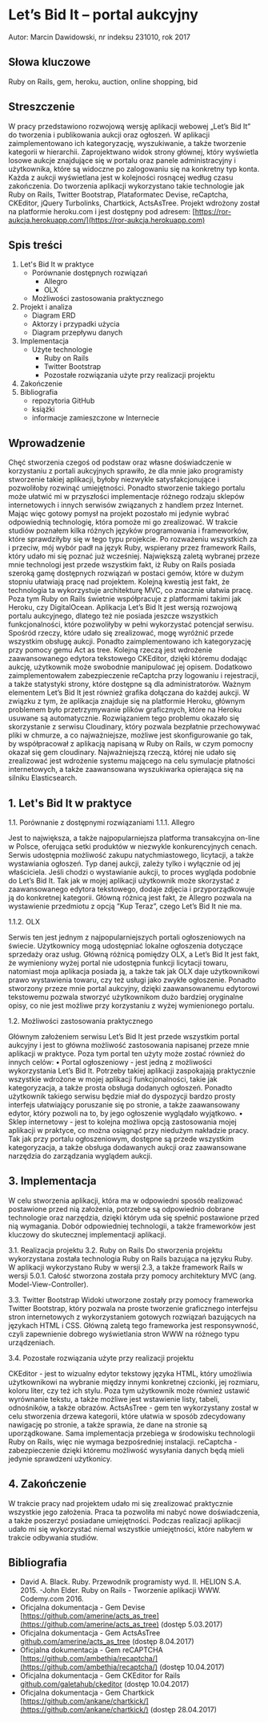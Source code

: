 # Let’s Bid It – portal aukcyjny

Autor: Marcin Dawidowski, nr indeksu 231010, rok 2017

## Słowa kluczowe

Ruby on Rails, gem, heroku, auction, online shopping, bid

## Streszczenie

  W pracy przedstawiono rozwojową wersję aplikacji webowej „Let’s Bid It” do tworzenia
i publikowania aukcji oraz ogłoszeń.
  W aplikacji zaimplementowano ich kategoryzację, wyszukiwanie, a także tworzenie
kategorii w hierarchii.
  Zaprojektwano widok strony głównej, który wyświetla losowe aukcje znajdujące
się w portalu oraz panele administracyjny i użytkownika, które są widoczne po
zalogowaniu się na konkretny typ konta. Każda z aukcji wyświetlana jest w kolejności
rosnącej według czasu zakończenia.
  Do tworzenia aplikacji wykorzystano takie technologie jak Ruby on Rails, Twitter
Bootstrap, Plataformatec Devise, reCaptcha, CKEditor, jQuery Turbolinks, Chartkick,
ActsAsTree.
  Projekt wdrożony został na platformie heroku.com i jest dostępny pod adresem:
[https://ror-aukcja.herokuapp.com/](https://ror-aukcja.herokuapp.com)

## Spis treści

1. Let's Bid It w praktyce
   * Porównanie dostępnych rozwiązań
     + Allegro
     + OLX
   * Możliwości zastosowania praktycznego
2. Projekt i analiza
   * Diagram ERD
   * Aktorzy i przypadki użycia
   * Diagram przepływu danych
3. Implementacja
   * Użyte technologie
     + Ruby on Rails
     + Twitter Bootstrap
     + Pozostałe rozwiązania użyte przy realizacji projektu
4. Zakończenie
5. Bibliografia
   * repozytoria GitHub
   * książki
   * informacje zamieszczone w Internecie

## Wprowadzenie

  Chęć stworzenia czegoś od podstaw oraz własne doświadczenie w korzystaniu
z portali aukcyjnych sprawiło, że dla mnie jako programisty stworzenie takiej
aplikacji, byłoby niezwykle satysfakcjonujące i pozwoliłoby rozwinąć umiejętności.
Ponadto stworzenie takiego portalu może ułatwić mi w przyszłości implementacje
różnego rodzaju sklepów internetowych i innych serwisów związanych z handlem
przez Internet.
  Mając więc gotowy pomysł na projekt pozostało mi jedynie wybrać odpowiednią
technologię, która pomoże mi go zrealizować. W trakcie studiów poznałem kilka
różnych języków programowania i frameworków, które sprawdziłyby się w tego
typu projekcie. Po rozważeniu wszystkich za i przeciw, mój wybór padł na język
Ruby, wspierany przez framework Rails, który udało mi się poznać już wcześniej.
Największą zaletą wybranej przeze mnie technologi jest przede wszystkim fakt,
iż Ruby on Rails posiada szeroką gamę dostępnych rozwiązań w postaci gemów,
które w dużym stopniu ułatwiają pracę nad projektem. Kolejną kwestią jest fakt,
że technologia ta wykorzystuje architekturę MVC, co znacznie ułatwia pracę. Poza
tym Ruby on Rails świetnie współpracuje z platformami takimi jak Heroku, czy
DigitalOcean.
  Aplikacja Let’s Bid It jest wersją rozwojową portalu aukcyjnego, dlatego też nie
posiada jeszcze wszystkich funkcjonalności, które pozwoliłyby w pełni wykorzystać
potencjał serwisu.
  Spośród rzeczy, które udało się zrealizować, mogę wyróżnić przede wszystkim
obsługę aukcji. Ponadto zaimplementowano ich kategoryzację przy pomocy gemu
Act as tree. Kolejną rzeczą jest wdrożenie zaawansowanego edytora tekstowego
CKEditor, dzięki któremu dodając aukcję, użytkownik może swobodnie manipulować
jej opisem. Dodatkowo zaimplementowałem zabezpieczenie reCaptcha przy logowaniu
i rejestracji, a także statystyki strony, które dostępne są dla administratorów. Ważnym
elementem Let’s Bid It jest również grafika dołączana do każdej aukcji. W związku
z tym, że aplikacja znajduje się na platformie Heroku, głównym problemem było
przetrzymywanie plików graficznych, które na Heroku usuwane są automatycznie.
  Rozwiązaniem tego problemu okazało się skorzystanie z serwisu Cloudinary, który
pozwala bezpłatnie przechowywać pliki w chmurze, a co najważniejsze, możliwe
jest skonfigurowanie go tak, by współpracował z aplikacją napisaną w Ruby on
Rails, w czym pomocny okazał się gem cloudinary.
  Najważniejszą rzeczą, której nie udało się zrealizować jest wdrożenie systemu
mającego na celu symulacje płatności internetowych, a także zaawansowana wyszukiwarka
opierająca się na silniku Elasticsearch.

## 1. Let's Bid It w praktyce
1.1. Porównanie z dostępnymi rozwiązaniami
1.1.1. Allegro

  Jest to największa, a także najpopularniejsza platforma transakcyjna on-line w
Polsce, oferująca setki produktów w niezwykle konkurencyjnych cenach. Serwis
udostępnia możliwość zakupu natychmiastowego, licytacji, a także wystawiania
ogłoszeń. Typ danej aukcji, zależy tylko i wyłącznie od jej właściciela.
  Jeśli chodzi o wystawianie aukcji, to proces wygląda podobnie do Let’s Bid It.
Tak jak w mojej aplikacji użytkownik może skorzystać z zaawansowanego edytora
tekstowego, dodaje zdjęcia i przyporządkowuje ją do konkretnej kategorii. Główną
różnicą jest fakt, że Allegro pozwala na wystawienie przedmiotu z opcją ”Kup
Teraz”, czego Let’s Bid It nie ma.

1.1.2. OLX

  Serwis ten jest jednym z najpopularniejszych portali ogłoszeniowych na świecie.
Użytkownicy mogą udostępniać lokalne ogłoszenia dotyczące sprzedaży oraz usług.
  Główną różnicą pomiędzy OLX, a Let’s Bid It jest fakt, że wymieniony wyżej
portal nie udostępnia funkcji licytacji towaru, natomiast moja aplikacja posiada ją,
a także tak jak OLX daje użytkownikowi prawo wystawienia towaru, czy też usługi
jako zwykłe ogłoszenie. Ponadto stworzony przeze mnie portal aukcyjny, dzięki
zaawansowanemu edytorowi tekstowemu pozwala stworzyć użytkownikom dużo
bardziej oryginalne opisy, co nie jest możliwe przy korzystaniu z wyżej wymienionego
portalu.

1.2. Możliwości zastosowania praktycznego

Głównym założeniem serwisu Let’s Bid It jest przede wszystkim portal aukcyjny i
jest to główna możliwość zastosowania napisanej przeze mnie aplikacji w praktyce.
Poza tym portal ten użyty może zostać również do innych celów:
• Portal ogłoszeniowy - jest jedną z możliwości wykorzystania Let’s Bid It.
Potrzeby takiej aplikacji zaspokajają praktycznie wszystkie wdrożone w mojej
aplikacji funkcjonalności, takie jak kategoryzacja, a także prosta obsługa
dodanych ogłoszeń. Ponadto użytkownik takiego serwisu będzie miał do
dyspozycji bardzo prosty interfejs ułatwiający poruszanie się po stronie, a
także zaawansowany edytor, który pozwoli na to, by jego ogłoszenie wyglądało
wyjątkowo.
• Sklep internetowy - jest to kolejna możliwa opcją zastosowania mojej aplikacji
w praktyce, co można osiągnąć przy niedużym nakładzie pracy. Tak jak
przy portalu ogłoszeniowym, dostępne są przede wszystkim kategoryzacja, a
także obsługa dodawanych aukcji oraz zaawansowane narzędzia do zarządzania
wyglądem aukcji.

## 3. Implementacja
W celu stworzenia aplikacji, która ma w odpowiedni sposób realizować postawione
przed nią założenia, potrzebne są odpowiednio dobrane technologie oraz narzędzia,
dzięki którym uda się spełnić postawione przed nią wymagania. Dobór odpowiedniej
technologii, a także frameworków jest kluczowy do skutecznej implementacji aplikacji.

3.1. Realizacja projektu
3.2. Ruby on Rails
Do stworzenia projektu wykorzystana została technologia Ruby on Rails bazująca
na języku Ruby. W aplikacji wykorzystano Ruby w wersji 2.3, a także framework
Rails w wersji 5.0.1. Całość stworzona została przy pomocy architektury MVC
(ang. Model-View-Controller).

3.3. Twitter Bootstrap
Widoki utworzone zostały przy pomocy frameworka Twitter Bootstrap, który pozwala
na proste tworzenie graficznego interfejsu stron internetowych z wykorzystaniem
gotowych rozwiązań bazujących na językach HTML i CSS. Główną zaletą tego
frameworka jest responsywność, czyli zapewnienie dobrego wyświetlania stron
WWW na różnego typu urządzeniach.

3.4. Pozostałe rozwiązania użyte przy realizacji projektu

CKEditor - jest to wizualny edytor tekstowy języka HTML, który umożliwia użytkownikowi
na wybranie między innymi konkretnej czcionki, jej rozmiaru, koloru liter, czy też ich stylu. Poza tym użytkownik może również ustawić wyrównanie tekstu, a także
możliwe jest wstawienie listy, tabeli, odnośników, a także obrazów.
ActsAsTree - gem ten wykorzystany został w celu stworzenia drzewa kategorii,
które ułatwia w sposób zdecydowany nawigację po stronie, a także sprawia, że
dane na stronie są uporządkowane. Sama implementacja przebiega w środowisku
technologii Ruby on Rails, więc nie wymaga bezpośredniej instalacji.
reCaptcha - zabezpieczenie dzięki któremu możliwość wysyłania danych będą
mieli jedynie sprawdzeni użytkonicy.

## 4. Zakończenie
W trakcie pracy nad projektem udało mi się zrealizować praktycznie wszystkie
jego założenia. Praca ta pozwoliła mi nabyć nowe doświadczenia, a także poszerzyć
posiadane umiejętności. Podczas realizacji aplikacji udało mi się wykorzystać niemal
wszystkie umiejętności, które nabyłem w trakcie odbywania studiów.

## Bibliografia

- David A. Black. Ruby. Przewodnik programisty wyd. II. HELION S.A. 2015.
-John Elder. Ruby on Rails - Tworzenie aplikacji WWW. Codemy.com 2016.
- Oficjalna dokumentacja - Gem Devise [https://github.com/amerine/acts_as_tree](https://github.com/amerine/acts_as_tree) (dostęp 5.03.2017)
- Oficjalna dokumentacja - Gem ActsAsTree [github.com/amerine/acts_as_tree](https://github.com/amerine/acts_as_tree) (dostęp 8.04.2017)
- Oficjalna dokumentacja - Gem reCAPTCHA [https://github.com/ambethia/recaptcha/](https://github.com/ambethia/recaptcha/) (dostęp 10.04.2017)
- Oficjalna dokumentacja - Gem CKEditor for Rails [github.com/galetahub/ckeditor](https://github.com/galetahub/ckeditor) (dostęp 10.04.2017)
- Oficjalna dokumentacja - Gem Chartkick [https://github.com/ankane/chartkick/](https://github.com/ankane/chartkick/) (dostęp 28.04.2017)
